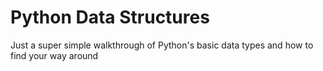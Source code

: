 # Python Data Structures

Just a super simple walkthrough of Python's basic data types and how to find your way around

